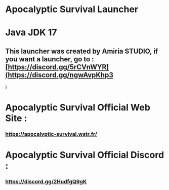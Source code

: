 # Apocalyptic Survival Launcher

# Java JDK 17

## This launcher was created by Amiria STUDIO, if you want a launcher, go to : [https://discord.gg/5rCVnWYR](https://discord.gg/ngwAvpKhp3
)

# Apocalyptic Survival Official Web Site :
### https://apocalyptic-survival.wstr.fr/

# Apocalyptic Survival Official Discord :
### https://discord.gg/2HudfgQ9gK
